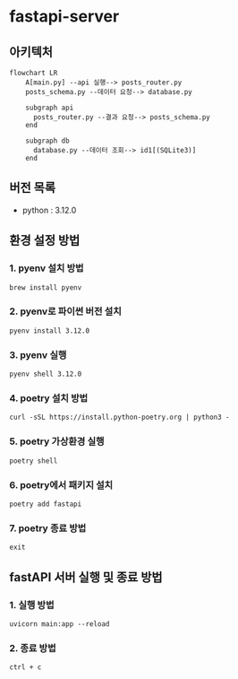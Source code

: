 # fastapi-server

## 아키텍처
```mermaid
flowchart LR
    A[main.py] --api 실행--> posts_router.py
    posts_schema.py --데이터 요청--> database.py

    subgraph api
      posts_router.py --결과 요청--> posts_schema.py
    end
    
    subgraph db
      database.py --데이터 조회--> id1[(SQLite3)]
    end
```

## 버전 목록
- python : 3.12.0

## 환경 설정 방법
### 1. pyenv 설치 방법
```brew install pyenv```

### 2. pyenv로 파이썬 버전 설치
```pyenv install 3.12.0```

### 3. pyenv 실행
```pyenv shell 3.12.0```

### 4. poetry 설치 방법
```curl -sSL https://install.python-poetry.org | python3 -```

### 5. poetry 가상환경 실행
```poetry shell```

### 6. poetry에서 패키지 설치
```poetry add fastapi```

### 7. poetry 종료 방법
```exit```

## fastAPI 서버 실행 및 종료 방법

### 1. 실행 방법
```uvicorn main:app --reload```

### 2. 종료 방법
```ctrl + c```